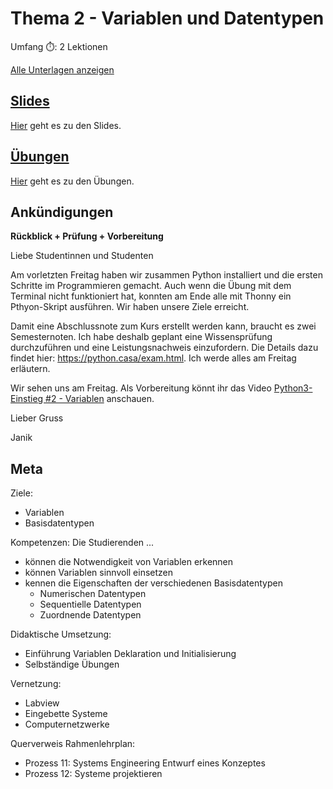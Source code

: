 # Thema 2 - Variablen und Datentypen

Umfang ⏱️: 2 Lektionen

[Alle Unterlagen anzeigen](https://github.com/janikvonrotz/python.casa/tree/main/topic-2)

## [Slides](slides.md)

[Hier](slides.md) geht es zu den Slides.

## [Übungen](excercise.md)

[Hier](excercise.md) geht es zu den Übungen.

## Ankündigungen

**Rückblick + Prüfung + Vorbereitung**

Liebe Studentinnen und Studenten

Am vorletzten Freitag haben wir zusammen Python installiert und die ersten Schritte im Programmieren gemacht. Auch wenn die Übung mit dem Terminal nicht funktioniert hat, konnten am Ende alle mit Thonny ein Pthyon-Skript ausführen. Wir haben unsere Ziele erreicht.

Damit eine Abschlussnote zum Kurs erstellt werden kann, braucht es zwei Semesternoten. Ich habe deshalb geplant eine Wissensprüfung durchzuführen und eine Leistungsnachweis einzufordern. Die Details dazu findet hier: <https://python.casa/exam.html>. Ich werde alles am Freitag erläutern.

Wir sehen uns am Freitag. Als Vorbereitung könnt ihr das Video [Python3-Einstieg #2 - Variablen](https://youtu.be/X_g7TheTouM) anschauen.

Lieber Gruss

Janik

<!--
**Rückblick + Unterrichtsform + Vorbereitung**

Liebe Studentinnen und Studenten

Am letzten Freitag haben wir zusammen Python installiert und die ersten Schritte im Programmieren gemacht. Auch wenn die Übung mit dem Terminal nicht funktioniert hat, konnten am Ende alle mit Thonny ein Pthyon-Skript ausführen. Wir haben unsere Ziele erreicht.

Für das Thema 2 möchte ich an der Unterrichtsform eine Anpassung vornehmen. Es ist sicher verwirrend, wenn ich zwischen den Folien, der Website und der IDE (Thonny) hin und her wechsle. Für den kommenden Unterrichtsblock möchte ich herausfinden, ob es besser ist, wenn ihr auf der linken Seite eures Bildschirms die IDE geöffnet habt und auf der rechten Seite die Slides von der Website. Dazu ein Beispiel wie das aussehen könnte:

![](../split-screen.png)

Zoom wäre dann lediglich dazu da, dass ihr meine Stimmen bzw. Anweisungen hört. Ich begleite auch durch die Slides und wir geben fortlaufend unseren Python-Code ein.

Als Vorbereitung könnt ihr das Video [Python3-Einstieg #2 - Variablen](https://youtu.be/X_g7TheTouM) anschauen.

Ich werde das ganze am Freitag nochmals erläutern. Bis dann.

Lieber Gruss

Janik
-->

## Meta

Ziele:
* Variablen
* Basisdatentypen

Kompetenzen: Die Studierenden ...
* können die Notwendigkeit von Variablen erkennen
* können Variablen sinnvoll einsetzen
* kennen die Eigenschaften der verschiedenen Basisdatentypen
	* Numerischen Datentypen
	* Sequentielle Datentypen
	* Zuordnende Datentypen

Didaktische Umsetzung:
* Einführung Variablen Deklaration und Initialisierung
* Selbständige Übungen

Vernetzung:
* Labview
* Eingebette Systeme
* Computernetzwerke

Querverweis Rahmenlehrplan:
* Prozess 11: Systems Engineering Entwurf eines Konzeptes
* Prozess 12: Systeme projektieren

